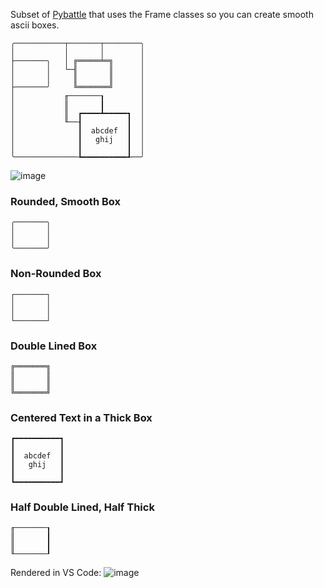 Subset of [Pybattle](github.com/Py-mon/Pybattle) that uses the Frame classes so you can create smooth ascii boxes.


```
╭───────────┬───────┬────────╮
│           │       │        │
├───────╮   │ ╔═════╧═╗      │
│       │   └─╢       ║      │
│       │     ║       ║      │
├───────╯     ╚═══════╝      │
│           ╓───────┒        │
│           ║       ┃        │
│           ║  ┏━━━━┻━━━━━┓  │
│           ╙──┨          ┃  │
│              ┃  abcdef  ┃  │
│              ┃   ghij   ┃  │
│              ┃          ┃  │
╰──────────────┺━━━━━━━━━━┹──╯
```
![image](https://github.com/Py-mon/Pyframe/assets/102424561/a3db9dc1-64d8-4a04-8703-2e1b22f25539)

### Rounded, Smooth Box
```
╭───────╮
│       │
│       │
╰───────╯
```

### Non-Rounded Box
```
┌───────┐
│       │
│       │
└───────┘
```

### Double Lined Box
```
╔═══════╗
║       ║
║       ║
╚═══════╝
```
### Centered Text in a Thick Box
```
┏━━━━━━━━━━┓
┃          ┃
┃  abcdef  ┃
┃   ghij   ┃
┃          ┃
┗━━━━━━━━━━┛
```
### Half Double Lined, Half Thick
```
╓───────┒
║       ┃
║       ┃
╙───────┚
```
Rendered in VS Code:
![image](https://github.com/Py-mon/Pyframe/assets/102424561/adcfe4ac-e035-4347-a5ac-14006fdd4f25)
